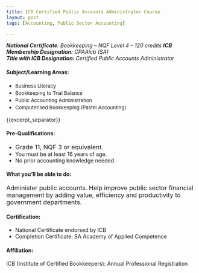 ```yaml
---
title: ICB Certified Public Accounts Administrator Course
layout: post
tags: [Accounting, Public Sector Accounting]

---
```

<address><strong>National Certificate</strong>: Bookkeeping – NQF Level 4 – 120 credits
<strong>ICB Membership Designation:</strong> CPAAlcb (SA)</address><address><strong>Title with ICB Designation: </strong>Certified Public Accounts Administrator</address>
<h4>Subject/Learning Areas:</h4>
<ul>
	<li><span style="font-size: 13px; line-height: 19px;">Business Literacy</span></li>
	<li><span style="font-size: 13px; line-height: 19px;">Bookkeeping to Trial Balance</span></li>
	<li><span style="font-size: 13px; line-height: 19px;">Public Accounting Administration</span></li>
	<li><span style="font-size: 13px; line-height: 19px;">Computerised Bookkeeping (Pastel Accounting)</span></li>
</ul>

{{excerpt_separator}}

<h4><b>Pre-Qualifications:</b></h4>
<ul>
	<li><span style="font-size: 1.17em; line-height: 19px;">Grade 11, NQF 3 or equivalent.</span></li>
	<li>You must be at least 16 years of age.</li>
	<li>No prior accounting knowledge needed.</li>
</ul>
<h4><strong>What you’ll be able to do:</strong></h4>
<span style="font-size: 1.17em; line-height: 19px;">Administer public accounts. Help improve public sector financial management by adding value, efficiency and productivity to government departments.</span>
<h4><b>Certification:</b></h4>
<ul>
	<li>National Certificate endorsed by ICB</li>
	<li>Completion Certificate: SA Academy of Applied Competence</li>
</ul>
<h4><b>Affiliation:</b></h4>
ICB (Institute of Certified Bookkeepers):
Annual Professional Registration
<h3></h3>